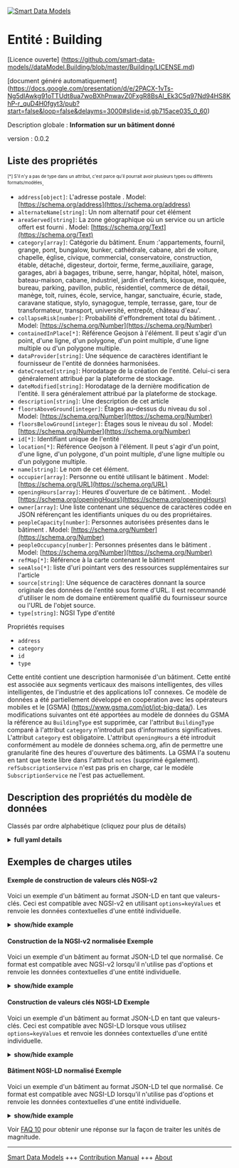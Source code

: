 <!-- 10-Header -->  
[![Smart Data Models](https://smartdatamodels.org/wp-content/uploads/2022/01/SmartDataModels_logo.png "Logo")](https://smartdatamodels.org)  
Entité : Building  
=================<!-- /10-Header -->  
<!-- 15-License -->  
[Licence ouverte] (https://github.com/smart-data-models//dataModel.Building/blob/master/Building/LICENSE.md)  
[document généré automatiquement] (https://docs.google.com/presentation/d/e/2PACX-1vTs-Ng5dIAwkg91oTTUdt8ua7woBXhPnwavZ0FxgR8BsAI_Ek3C5q97Nd94HS8KhP-r_quD4H0fgyt3/pub?start=false&loop=false&delayms=3000#slide=id.gb715ace035_0_60)  
<!-- /15-License -->  
<!-- 20-Description -->  
Description globale : **Information sur un bâtiment donné**  
version : 0.0.2  
<!-- /20-Description -->  
<!-- 30-PropertiesList -->  

## Liste des propriétés  

<sup><sub>[*] S'il n'y a pas de type dans un attribut, c'est parce qu'il pourrait avoir plusieurs types ou différents formats/modèles</sub></sup>.  
- `address[object]`: L'adresse postale  . Model: [https://schema.org/address](https://schema.org/address)- `alternateName[string]`: Un nom alternatif pour cet élément  - `areaServed[string]`: La zone géographique où un service ou un article offert est fourni  . Model: [https://schema.org/Text](https://schema.org/Text)- `category[array]`: Catégorie du bâtiment. Enum :'appartements, fournil, grange, pont, bungalow, bunker, cathédrale, cabane, abri de voiture, chapelle, église, civique, commercial, conservatoire, construction, étable, détaché, digesteur, dortoir, ferme, ferme_auxiliaire, garage, garages, abri à bagages, tribune, serre, hangar, hôpital, hôtel, maison, bateau-maison, cabane, industriel, jardin d'enfants, kiosque, mosquée, bureau, parking, pavillon, public, résidentiel, commerce de détail, manège, toit, ruines, école, service, hangar, sanctuaire, écurie, stade, caravane statique, stylo, synagogue, temple, terrasse, gare, tour de transformateur, transport, université, entrepôt, château d'eau'.  - `collapseRisk[number]`: Probabilité d'effondrement total du bâtiment.  . Model: [https://schema.org/Number](https://schema.org/Number)- `containedInPlace[*]`: Référence Geojson à l'élément. Il peut s'agir d'un point, d'une ligne, d'un polygone, d'un point multiple, d'une ligne multiple ou d'un polygone multiple.  - `dataProvider[string]`: Une séquence de caractères identifiant le fournisseur de l'entité de données harmonisées.  - `dateCreated[string]`: Horodatage de la création de l'entité. Celui-ci sera généralement attribué par la plateforme de stockage.  - `dateModified[string]`: Horodatage de la dernière modification de l'entité. Il sera généralement attribué par la plateforme de stockage.  - `description[string]`: Une description de cet article  - `floorsAboveGround[integer]`: Étages au-dessus du niveau du sol  . Model: [https://schema.org/Number](https://schema.org/Number)- `floorsBelowGround[integer]`: Étages sous le niveau du sol  . Model: [https://schema.org/Number](https://schema.org/Number)- `id[*]`: Identifiant unique de l'entité  - `location[*]`: Référence Geojson à l'élément. Il peut s'agir d'un point, d'une ligne, d'un polygone, d'un point multiple, d'une ligne multiple ou d'un polygone multiple.  - `name[string]`: Le nom de cet élément.  - `occupier[array]`: Personne ou entité utilisant le bâtiment  . Model: [https://schema.org/URL](https://schema.org/URL)- `openingHours[array]`: Heures d'ouverture de ce bâtiment.  . Model: [https://schema.org/openingHours](https://schema.org/openingHours)- `owner[array]`: Une liste contenant une séquence de caractères codée en JSON référençant les identifiants uniques du ou des propriétaires.  - `peopleCapacity[number]`: Personnes autorisées présentes dans le bâtiment  . Model: [https://schema.org/Number](https://schema.org/Number)- `peopleOccupancy[number]`: Personnes présentes dans le bâtiment  . Model: [https://schema.org/Number](https://schema.org/Number)- `refMap[*]`: Référence à la carte contenant le bâtiment  - `seeAlso[*]`: liste d'uri pointant vers des ressources supplémentaires sur l'article  - `source[string]`: Une séquence de caractères donnant la source originale des données de l'entité sous forme d'URL. Il est recommandé d'utiliser le nom de domaine entièrement qualifié du fournisseur source ou l'URL de l'objet source.  - `type[string]`: NGSI Type d'entité  <!-- /30-PropertiesList -->  
<!-- 35-RequiredProperties -->  
Propriétés requises  
- `address`  - `category`  - `id`  - `type`  <!-- /35-RequiredProperties -->  
<!-- 40-RequiredProperties -->  
Cette entité contient une description harmonisée d'un bâtiment. Cette entité est associée aux segments verticaux des maisons intelligentes, des villes intelligentes, de l'industrie et des applications IoT connexes. Ce modèle de données a été partiellement développé en coopération avec les opérateurs mobiles et le [GSMA] (https://www.gsma.com/iot/iot-big-data/). Les modifications suivantes ont été apportées au modèle de données du GSMA la référence au `BuildingType` est supprimée, car l'attribut `BuildingType` comparé à l'attribut `category` n'introduit pas d'informations significatives. L'attribut `category` est obligatoire. L'attribut `openingHours` a été introduit conformément au modèle de données schema.org, afin de permettre une granularité fine des heures d'ouverture des bâtiments. La GSMA l'a soutenu en tant que texte libre dans l'attribut `notes` (supprimé également). `refSubscriptionService` n'est pas pris en charge, car le modèle `SubscriptionService` ne l'est pas actuellement.  
<!-- /40-RequiredProperties -->  
<!-- 50-DataModelHeader -->  
## Description des propriétés du modèle de données  
Classés par ordre alphabétique (cliquez pour plus de détails)  
<!-- /50-DataModelHeader -->  
<!-- 60-ModelYaml -->  
<details><summary><strong>full yaml details</strong></summary>    
```yaml  
Building:    
  description: 'Information on a given Building'    
  properties:    
    address:    
      description: 'The mailing address'    
      properties:    
        addressCountry:    
          description: 'Property. The country. For example, Spain. Model:''https://schema.org/addressCountry'''    
          type: string    
        addressLocality:    
          description: 'Property. The locality in which the street address is, and which is in the region. Model:''https://schema.org/addressLocality'''    
          type: string    
        addressRegion:    
          description: 'Property. The region in which the locality is, and which is in the country. Model:''https://schema.org/addressRegion'''    
          type: string    
        postOfficeBoxNumber:    
          description: 'Property. The post office box number for PO box addresses. For example, 03578. Model:''https://schema.org/postOfficeBoxNumber'''    
          type: string    
        postalCode:    
          description: 'Property. The postal code. For example, 24004. Model:''https://schema.org/https://schema.org/postalCode'''    
          type: string    
        streetAddress:    
          description: 'Property. The street address. Model:''https://schema.org/streetAddress'''    
          type: string    
      type: object    
      x-ngsi:    
        model: https://schema.org/address    
        type: Property    
    alternateName:    
      description: 'An alternative name for this item'    
      type: string    
      x-ngsi:    
        type: Property    
    areaServed:    
      description: 'The geographic area where a service or offered item is provided'    
      type: string    
      x-ngsi:    
        model: https://schema.org/Text    
        type: Property    
    category:    
      description: 'Category of the building. Enum:''apartments, bakehouse, barn, bridge, bungalow, bunker, cathedral, cabin, carport, chapel, church, civic, commercial, conservatory, construction, cowshed, detached, digester, dormitory, farm, farm_auxiliary, garage, garages, garbage_shed, grandstand, greenhouse, hangar, hospital, hotel, house, houseboat, hut, industrial, kindergarten, kiosk, mosque, office, parking, pavilion, public, residential, retail, riding_hall, roof, ruins, school, service, shed, shrine, stable, stadium, static_caravan, sty, synagogue, temple, terrace, train_station, transformer_tower, transportation, university, warehouse, water_tower'''    
      items:    
        enum:    
          - apartments    
          - bakehouse    
          - barn    
          - bridge    
          - bungalow    
          - bunker    
          - cathedral    
          - cabin    
          - carport    
          - chapel    
          - church    
          - civic    
          - commercial    
          - conservatory    
          - construction    
          - cowshed    
          - detached    
          - digester    
          - dormitory    
          - farm    
          - farm_auxiliary    
          - garage    
          - garages    
          - garbage_shed    
          - grandstand    
          - greenhouse    
          - hangar    
          - hospital    
          - hotel    
          - house    
          - houseboat    
          - hut    
          - industrial    
          - kindergarten    
          - kiosk    
          - mosque    
          - office    
          - parking    
          - pavilion    
          - public    
          - residential    
          - retail    
          - riding_hall    
          - roof    
          - ruins    
          - school    
          - service    
          - shed    
          - shrine    
          - stable    
          - stadium    
          - static_caravan    
          - sty    
          - synagogue    
          - temple    
          - terrace    
          - train_station    
          - transformer_tower    
          - transportation    
          - university    
          - warehouse    
          - water_tower    
        type: string    
      type: array    
      x-ngsi:    
        type: Property    
    collapseRisk:    
      description: 'Probability of total collapse of the building.'    
      maximum: 1    
      minimum: 0    
      type: number    
      x-ngsi:    
        model: https://schema.org/Number    
        type: Property    
    containedInPlace:    
      description: 'Geojson reference to the item. It can be Point, LineString, Polygon, MultiPoint, MultiLineString or MultiPolygon'    
      oneOf: &building_-_properties_-_location_-_oneof    
        - description: 'GeoProperty. Geojson reference to the item. Point'    
          properties:    
            bbox:    
              items:    
                type: number    
              minItems: 4    
              type: array    
            coordinates:    
              items:    
                type: number    
              minItems: 2    
              type: array    
            type:    
              enum:    
                - Point    
              type: string    
          required:    
            - type    
            - coordinates    
          title: 'GeoJSON Point'    
          type: object    
        - description: 'GeoProperty. Geojson reference to the item. LineString'    
          properties:    
            bbox:    
              items:    
                type: number    
              minItems: 4    
              type: array    
            coordinates:    
              items:    
                items:    
                  type: number    
                minItems: 2    
                type: array    
              minItems: 2    
              type: array    
            type:    
              enum:    
                - LineString    
              type: string    
          required:    
            - type    
            - coordinates    
          title: 'GeoJSON LineString'    
          type: object    
        - description: 'GeoProperty. Geojson reference to the item. Polygon'    
          properties:    
            bbox:    
              items:    
                type: number    
              minItems: 4    
              type: array    
            coordinates:    
              items:    
                items:    
                  items:    
                    type: number    
                  minItems: 2    
                  type: array    
                minItems: 4    
                type: array    
              type: array    
            type:    
              enum:    
                - Polygon    
              type: string    
          required:    
            - type    
            - coordinates    
          title: 'GeoJSON Polygon'    
          type: object    
        - description: 'GeoProperty. Geojson reference to the item. MultiPoint'    
          properties:    
            bbox:    
              items:    
                type: number    
              minItems: 4    
              type: array    
            coordinates:    
              items:    
                items:    
                  type: number    
                minItems: 2    
                type: array    
              type: array    
            type:    
              enum:    
                - MultiPoint    
              type: string    
          required:    
            - type    
            - coordinates    
          title: 'GeoJSON MultiPoint'    
          type: object    
        - description: 'GeoProperty. Geojson reference to the item. MultiLineString'    
          properties:    
            bbox:    
              items:    
                type: number    
              minItems: 4    
              type: array    
            coordinates:    
              items:    
                items:    
                  items:    
                    type: number    
                  minItems: 2    
                  type: array    
                minItems: 2    
                type: array    
              type: array    
            type:    
              enum:    
                - MultiLineString    
              type: string    
          required:    
            - type    
            - coordinates    
          title: 'GeoJSON MultiLineString'    
          type: object    
        - description: 'GeoProperty. Geojson reference to the item. MultiLineString'    
          properties:    
            bbox:    
              items:    
                type: number    
              minItems: 4    
              type: array    
            coordinates:    
              items:    
                items:    
                  items:    
                    items:    
                      type: number    
                    minItems: 2    
                    type: array    
                  minItems: 4    
                  type: array    
                type: array    
              type: array    
            type:    
              enum:    
                - MultiPolygon    
              type: string    
          required:    
            - type    
            - coordinates    
          title: 'GeoJSON MultiPolygon'    
          type: object    
      x-ngsi:    
        type: GeoProperty    
    dataProvider:    
      description: 'A sequence of characters identifying the provider of the harmonised data entity.'    
      type: string    
      x-ngsi:    
        type: Property    
    dateCreated:    
      description: 'Entity creation timestamp. This will usually be allocated by the storage platform.'    
      format: date-time    
      type: string    
      x-ngsi:    
        type: Property    
    dateModified:    
      description: 'Timestamp of the last modification of the entity. This will usually be allocated by the storage platform.'    
      format: date-time    
      type: string    
      x-ngsi:    
        type: Property    
    description:    
      description: 'A description of this item'    
      type: string    
      x-ngsi:    
        type: Property    
    floorsAboveGround:    
      description: 'Floors above the ground level'    
      type: integer    
      x-ngsi:    
        model: https://schema.org/Number    
        type: Property    
    floorsBelowGround:    
      description: 'Floors below the ground level'    
      type: integer    
      x-ngsi:    
        model: https://schema.org/Number    
        type: Property    
    id:    
      anyOf: &anyof    
        - description: 'Property. Identifier format of any NGSI entity'    
          maxLength: 256    
          minLength: 1    
          pattern: ^[\w\-\.\{\}\$\+\*\[\]`|~^@!,:\\]+$    
          type: string    
        - description: 'Property. Identifier format of any NGSI entity'    
          format: uri    
          type: string    
      description: 'Unique identifier of the entity'    
      x-ngsi:    
        type: Property    
    location:    
      description: 'Geojson reference to the item. It can be Point, LineString, Polygon, MultiPoint, MultiLineString or MultiPolygon'    
      oneOf: *building_-_properties_-_location_-_oneof    
      x-ngsi:    
        type: GeoProperty    
    name:    
      description: 'The name of this item.'    
      type: string    
      x-ngsi:    
        type: Property    
    occupier:    
      description: 'Person or entity using the building'    
      items:    
        oneOf:    
          - format: uri    
            type: string    
          - anyOf: *anyof    
            description: 'Property. Unique identifier of the entity'    
      type: array    
      x-ngsi:    
        model: https://schema.org/URL    
        type: Relationship    
    openingHours:    
      description: 'Opening hours of this building.'    
      items:    
        type: string    
      type: array    
      x-ngsi:    
        model: https://schema.org/openingHours    
        type: Property    
    owner:    
      description: 'A List containing a JSON encoded sequence of characters referencing the unique Ids of the owner(s)'    
      items:    
        anyOf: *anyof    
        description: 'Property. Unique identifier of the entity'    
      type: array    
      x-ngsi:    
        type: Property    
    peopleCapacity:    
      description: 'Allowed people present at the building'    
      minimum: 0    
      type: number    
      x-ngsi:    
        model: https://schema.org/Number    
        type: Property    
    peopleOccupancy:    
      description: 'People present at the building'    
      minimum: 0    
      type: number    
      x-ngsi:    
        model: https://schema.org/Number    
        type: Property    
    refMap:    
      anyOf:    
        - description: 'Property. Identifier format of any NGSI entity'    
          maxLength: 256    
          minLength: 1    
          pattern: ^[\w\-\.\{\}\$\+\*\[\]`|~^@!,:\\]+$    
          type: string    
        - description: 'Property. Identifier format of any NGSI entity'    
          format: uri    
          type: string    
      description: 'Reference to the map containing the building'    
      x-ngsi:    
        type: Relationship    
    seeAlso:    
      description: 'list of uri pointing to additional resources about the item'    
      oneOf:    
        - items:    
            format: uri    
            type: string    
          minItems: 1    
          type: array    
        - format: uri    
          type: string    
      x-ngsi:    
        type: Property    
    source:    
      description: 'A sequence of characters giving the original source of the entity data as a URL. Recommended to be the fully qualified domain name of the source provider, or the URL to the source object.'    
      type: string    
      x-ngsi:    
        type: Property    
    type:    
      description: 'NGSI Entity type'    
      enum:    
        - Building    
      type: string    
      x-ngsi:    
        type: Property    
  required:    
    - type    
    - id    
    - category    
    - address    
  type: object    
  x-derived-from: ""    
  x-disclaimer: 'Redistribution and use in source and binary forms, with or without modification, are permitted  provided that the license conditions are met. Copyleft (c) 2021 Contributors to Smart Data Models Program'    
  x-license-url: https://github.com/smart-data-models/dataModel.Building/blob/master/Building/LICENSE.md    
  x-model-schema: https://smart-data-models.github.io/dataModel.Building/Building/schema.json    
  x-model-tags: ""    
  x-version: 0.0.2    
```  
</details>    
<!-- /60-ModelYaml -->  
<!-- 70-MiddleNotes -->  
<!-- /70-MiddleNotes -->  
<!-- 80-Examples -->  
## Exemples de charges utiles  
#### Exemple de construction de valeurs clés NGSI-v2  
Voici un exemple d'un bâtiment au format JSON-LD en tant que valeurs-clés. Ceci est compatible avec NGSI-v2 en utilisant `options=keyValues` et renvoie les données contextuelles d'une entité individuelle.  
<details><summary><strong>show/hide example</strong></summary>    
```json  
{  
  "id": "building-a85e3da145c1",  
  "type": "Building",  
  "dateCreated": "2016-08-08T10:18:16Z",  
  "dateModified": "2016-08-08T10:18:16Z",  
  "source": "http://www.example.com",  
  "dataProvider": "OperatorA",  
  "category": [  
    "office"  
  ],  
  "containedInPlace": {  
    "type": "Polygon",  
    "coordinates": [  
      [  
        [  
          100,  
          0  
        ],  
        [  
          101,  
          0  
        ],  
        [  
          101,  
          1  
        ],  
        [  
          100,  
          1  
        ],  
        [  
          100,  
          0  
        ]  
      ]  
    ]  
  },  
  "location": {  
    "type": "Polygon",  
    "coordinates": [  
      [  
        [  
          100,  
          0  
        ],  
        [  
          101,  
          0  
        ],  
        [  
          101,  
          1  
        ],  
        [  
          100,  
          1  
        ],  
        [  
          100,  
          0  
        ]  
      ]  
    ]  
  },  
  "address": {  
    "addressLocality": "London",  
    "postalCode": "EC4N 8AF",  
    "streetAddress": "25 Walbrook"  
  },  
  "owner": [  
    "cdfd9cb8-ae2b-47cb-a43a-b9767ffd5c84",  
    "1be9cd61-ef59-421f-a326-4b6c84411ad4"  
  ],  
  "occupier": [  
    "9830f692-7677-11e6-838b-4f9fb3dc5a4f"  
  ],  
  "floorsAboveGround": 7,  
  "floorsBelowGround": 0,  
  "description": "Office block",  
  "mapUrl": "http://www.example.com",  
  "openingHours": [  
    "Mo-Fr 10:00-19:00",  
    "Sa 10:00-22:00",  
    "Su 10:00-21:00"  
  ]  
}  
```  
</details>  
#### Construction de la NGSI-v2 normalisée Exemple  
Voici un exemple d'un bâtiment au format JSON-LD tel que normalisé. Ce format est compatible avec NGSI-v2 lorsqu'il n'utilise pas d'options et renvoie les données contextuelles d'une entité individuelle.  
<details><summary><strong>show/hide example</strong></summary>    
```json  
{  
  "id": "building-a85e3da145c1",  
  "type": "Building",  
  "category": {  
    "type": "Array",  
    "value": [  
      "office"  
    ]  
  },  
  "floorsBelowGround": {  
    "type": "Integer",  
    "value": 0  
  },  
  "description": {  
    "type": "Text",  
    "value": "Office block"  
  },  
  "floorsAboveGround": {  
    "type": "Integer",  
    "value": 7  
  },  
  "occupier": {  
    "type": "Relationship",  
    "value": [  
      "9830f692-7677-11e6-838b-4f9fb3dc5a4f"  
    ]  
  },  
  "mapUrl": {  
    "type": "URL",  
    "value": "http://www.example.com"  
  },  
  "dateCreated": {  
    "type": "DateTime",  
    "value": "2016-08-08T10:18:16Z"  
  },  
  "source": {  
    "type": "Text",  
    "value": "http://www.example.com"  
  },  
  "location": {  
    "type": "geo:json",  
    "value": {  
      "type": "Polygon",  
      "coordinates": [  
        [  
          [  
            100,  
            0  
          ],  
          [  
            101,  
            0  
          ],  
          [  
            101,  
            1  
          ],  
          [  
            100,  
            1  
          ],  
          [  
            100,  
            0  
          ]  
        ]  
      ]  
    }  
  },  
  "address": {  
    "type": "PostalAddress",  
    "value": {  
      "addressLocality": "London",  
      "postalCode": "EC4N 8AF",  
      "streetAddress": "25 Walbrook"  
    }  
  },  
  "owner": {  
    "type": "Relationship",  
    "value": [  
      "cdfd9cb8-ae2b-47cb-a43a-b9767ffd5c84",  
      "1be9cd61-ef59-421f-a326-4b6c84411ad4"  
    ]  
  },  
  "openingHours": {  
    "type": "Array",  
    "value": [  
      "Mo-Fr 10:00-19:00",  
      "Sa 10:00-22:00",  
      "Su 10:00-21:00"  
    ]  
  },  
  "dataProvider": {  
    "type": "Text",  
    "value": "OperatorA"  
  },  
  "dateModified": {  
    "type": "DateTime",  
    "value": "2016-08-08T10:18:16Z"  
  },  
  "containedInPlace": {  
    "type": "geo:json",  
    "value": {  
      "type": "Polygon",  
      "coordinates": [  
        [  
          [  
            100,  
            0  
          ],  
          [  
            101,  
            0  
          ],  
          [  
            101,  
            1  
          ],  
          [  
            100,  
            1  
          ],  
          [  
            100,  
            0  
          ]  
        ]  
      ]  
    }  
  }  
}  
```  
</details>  
#### Construction de valeurs clés NGSI-LD Exemple  
Voici un exemple d'un bâtiment au format JSON-LD en tant que valeurs-clés. Ceci est compatible avec NGSI-LD lorsque vous utilisez `options=keyValues` et renvoie les données contextuelles d'une entité individuelle.  
<details><summary><strong>show/hide example</strong></summary>    
```json  
{  
    "id": "urn:ngsi-ld:Building:building-a85e3da145c1",  
    "type": "Building",  
    "address": {  
        "addressLocality": "London",  
        "postalCode": "EC4N 8AF",  
        "streetAddress": "25 Walbrook",  
        "type": "PostalAddress"  
    },  
    "category": "office",  
    "containedInPlace": {  
        "type": "Polygon",  
        "coordinates": [  
            [  
                [  
                    100,  
                    0  
                ],  
                [  
                    101,  
                    0  
                ],  
                [  
                    101,  
                    1  
                ],  
                [  
                    100,  
                    1  
                ],  
                [  
                    100,  
                    0  
                ]  
            ]  
        ]  
    },  
    "createdAt": "2016-08-08T10:18:16Z",  
    "dataProvider": "OperatorA",  
    "description": "Office block",  
    "floorsAboveGround": 7,  
    "floorsBelowGround": 0,  
    "location": {  
        "type": "Polygon",  
        "coordinates": [  
            [  
                [  
                    100,  
                    0  
                ],  
                [  
                    101,  
                    0  
                ],  
                [  
                    101,  
                    1  
                ],  
                [  
                    100,  
                    1  
                ],  
                [  
                    100,  
                    0  
                ]  
            ]  
        ]  
    },  
    "mapUrl": "http://www.example.com",  
    "modifiedAt": "2016-08-08T10:18:16Z",  
    "occupier": [  
        "urn:ngsi-ld:Person:9830f692-7677-11e6-838b-4f9fb3dc5a4f"  
    ],  
    "openingHours": [  
        "Mo-Fr 10:00-19:00",  
        "Sa 10:00-22:00",  
        "Su 10:00-21:00"  
    ],  
    "owner": [  
        "urn:ngsi-ld::cdfd9cb8-ae2b-47cb-a43a-b9767ffd5c84",  
        "urn:ngsi-ld::1be9cd61-ef59-421f-a326-4b6c84411ad4"  
    ],  
    "source": "http://www.example.com",  
    "@context": [  
        "https://uri.etsi.org/ngsi-ld/v1/ngsi-ld-core-context.jsonld",  
        "https://raw.githubusercontent.com/smart-data-models/dataModel.Building/master/context.jsonld"  
    ]  
}  
```  
</details>  
#### Bâtiment NGSI-LD normalisé Exemple  
Voici un exemple d'un bâtiment au format JSON-LD tel que normalisé. Ce format est compatible avec NGSI-LD lorsqu'il n'utilise pas d'options et renvoie les données contextuelles d'une entité individuelle.  
<details><summary><strong>show/hide example</strong></summary>    
```json  
{  
    "id": "urn:ngsi-ld:Building:building-a85e3da145c1",  
    "type": "Building",  
    "address": {  
        "type": "Property",  
        "value": {  
            "addressLocality": "London",  
            "postalCode": "EC4N 8AF",  
            "streetAddress": "25 Walbrook",  
            "type": "PostalAddress"  
        }  
    },  
    "category": {  
        "type": "Property",  
        "value": [  
            "office"  
        ]  
    },  
    "containedInPlace": {  
        "type": "Property",  
        "value": {  
            "coordinates": [  
                [  
                    [  
                        100,  
                        0  
                    ],  
                    [  
                        101,  
                        0  
                    ],  
                    [  
                        101,  
                        1  
                    ],  
                    [  
                        100,  
                        1  
                    ],  
                    [  
                        100,  
                        0  
                    ]  
                ]  
            ],  
            "type": "Polygon"  
        }  
    },  
    "createdAt": {  
        "type": "Property",  
        "value": "2016-08-08T10:18:16Z"  
    },  
    "dataProvider": {  
        "type": "Property",  
        "value": "OperatorA"  
    },  
    "description": {  
        "type": "Property",  
        "value": "Office block"  
    },  
    "floorsAboveGround": {  
        "type": "Property",  
        "value": 7  
    },  
    "floorsBelowGround": {  
        "type": "Property",  
        "value": 0  
    },  
    "location": {  
        "type": "GeoProperty",  
        "value": {  
            "type": "Polygon",  
            "coordinates": [  
                [  
                    [  
                        100,  
                        0  
                    ],  
                    [  
                        101,  
                        0  
                    ],  
                    [  
                        101,  
                        1  
                    ],  
                    [  
                        100,  
                        1  
                    ],  
                    [  
                        100,  
                        0  
                    ]  
                ]  
            ]  
        }  
    },  
    "mapUrl": {  
        "type": "Property",  
        "value": "http://www.example.com"  
    },  
    "modifiedAt": {  
        "type": "Property",  
        "value": "2016-08-08T10:18:16Z"  
    },  
    "occupier": {  
        "type": "Relationship",  
        "object": [  
            "urn:ngsi-ld:Person:9830f692-7677-11e6-838b-4f9fb3dc5a4f"  
        ]  
    },  
    "openingHours": {  
        "type": "Property",  
        "value": [  
            "Mo-Fr 10:00-19:00",  
            "Sa 10:00-22:00",  
            "Su 10:00-21:00"  
        ]  
    },  
    "owner": {  
        "type": "Relationship",  
        "object": [  
            "urn:ngsi-ld::cdfd9cb8-ae2b-47cb-a43a-b9767ffd5c84",  
            "urn:ngsi-ld::1be9cd61-ef59-421f-a326-4b6c84411ad4"  
        ]  
    },  
    "source": {  
        "type": "Property",  
        "value": "http://www.example.com"  
    },  
    "@context": [  
        "https://uri.etsi.org/ngsi-ld/v1/ngsi-ld-core-context.jsonld",  
        "https://raw.githubusercontent.com/smart-data-models/dataModel.Building/master/context.jsonld"  
    ]  
}  
```  
</details><!-- /80-Examples -->  
<!-- 90-FooterNotes -->  
<!-- /90-FooterNotes -->  
<!-- 95-Units -->  
Voir [FAQ 10](https://smartdatamodels.org/index.php/faqs/) pour obtenir une réponse sur la façon de traiter les unités de magnitude.  
<!-- /95-Units -->  
<!-- 97-LastFooter -->  
---  
[Smart Data Models](https://smartdatamodels.org) +++ [Contribution Manual](https://bit.ly/contribution_manual) +++ [About](https://bit.ly/Introduction_SDM)<!-- /97-LastFooter -->  
